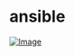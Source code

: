 # ansible

[![Image](https://github.com/yankils/ansible_for_beginners/blob/master/ansible_udemy_course.PNG "Ansible for the DevOps Beginners & System Admins ")](https://www.udemy.com/course/valaxy-ansible/?referralCode=9F36DC2010AEB6D64263)
